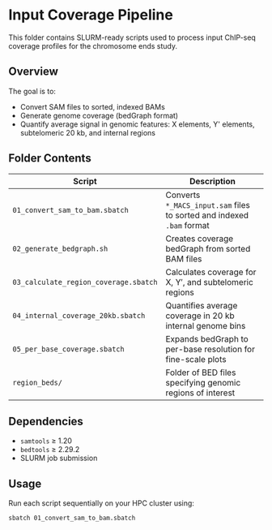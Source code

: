 # Input Coverage Pipeline

This folder contains SLURM-ready scripts used to process input ChIP-seq coverage profiles for the chromosome ends study.

## Overview

The goal is to:
- Convert SAM files to sorted, indexed BAMs
- Generate genome coverage (bedGraph format)
- Quantify average signal in genomic features: X elements, Y' elements, subtelomeric 20 kb, and internal regions

## Folder Contents

| Script | Description |
|--------|-------------|
| `01_convert_sam_to_bam.sbatch` | Converts `*_MACS_input.sam` files to sorted and indexed `.bam` format |
| `02_generate_bedgraph.sh` | Creates coverage bedGraph from sorted BAM files |
| `03_calculate_region_coverage.sbatch` | Calculates coverage for X, Y′, and subtelomeric regions |
| `04_internal_coverage_20kb.sbatch` | Quantifies average coverage in 20 kb internal genome bins |
| `05_per_base_coverage.sbatch` | Expands bedGraph to per-base resolution for fine-scale plots |
| `region_beds/` | Folder of BED files specifying genomic regions of interest |

## Dependencies

- `samtools` ≥ 1.20
- `bedtools` ≥ 2.29.2
- SLURM job submission

## Usage

Run each script sequentially on your HPC cluster using:

```bash
sbatch 01_convert_sam_to_bam.sbatch
